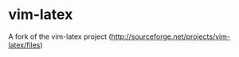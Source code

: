 vim-latex
=========

A fork of the vim-latex project (http://sourceforge.net/projects/vim-latex/files)
